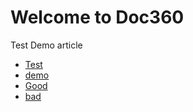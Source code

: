 # Welcome to Doc360
Test
Demo article
- [Test](Test.md)
- [demo](demo.md)
- [Good](/Dark/Good.md)
- [bad](/Dark/Bad.md)

